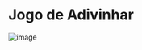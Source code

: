 # Jogo de Adivinhar

![image](https://user-images.githubusercontent.com/110649796/207387521-ac72e4d8-0d85-40b1-8b10-fe6d9592575d.png)
